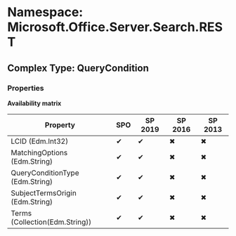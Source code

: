 # Namespace: Microsoft.Office.Server.Search.REST

## Complex Type: QueryCondition

### Properties

**Availability matrix**

Property | SPO | SP 2019 | SP 2016 | SP 2013
----------|-----|---------|---------|--------
LCID (Edm.Int32) | ✔ | ✔ | ✖ | ✖
MatchingOptions (Edm.String) | ✔ | ✔ | ✖ | ✖
QueryConditionType (Edm.String) | ✔ | ✔ | ✖ | ✖
SubjectTermsOrigin (Edm.String) | ✔ | ✔ | ✖ | ✖
Terms (Collection(Edm.String)) | ✔ | ✔ | ✖ | ✖
